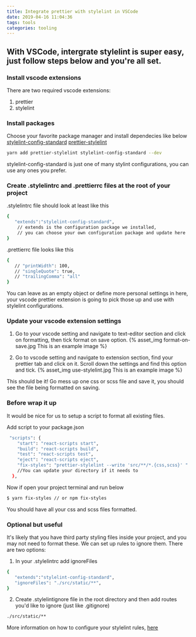 ```yaml
---
title: Integrate prettier with stylelint in VSCode
date: 2019-04-16 11:04:36
tags: tools
categories: tooling
---
```


## With VSCode, intergrate stylelint is super easy, just follow steps below and you're all set.


### Install vscode extensions
There are two required vscode extensions:
1. prettier
2. stylelint

### Install packages
Choose your favorite package manager and install dependecies like below
[stylelint-config-standard](https://www.npmjs.com/package/stylelint-config-standard)
[prettier-stylelint](https://www.npmjs.com/package/prettier-stylelint)

```bash
yarn add prettier-stylelint stylelint-config-standard --dev
```

stylelint-config-standard is just one of many stylint configurations, you can use any ones you prefer. 

<!--more-->

### Create .stylelintrc and .prettierrc files at the root of your project

.stylelintrc file should look at least like this
```bash
{
   "extends":"stylelint-config-standard",
    // extends is the configuration package we installed,
    // you can choose your own configuration package and update here
}
```

.prettierrc file looks like this
```bash
{
   // "printWidth": 100,
   // "singleQuote": true,
   // "trailingComma": "all"
}
```
You can leave as an empty object or define more personal settings in here, your vscode prettier extension is going to pick those
up and use with stylelint configurations.

### Update your vscode extension settings 

1. Go to your vscode setting and navigate to text-editor section and click on formatting, then tick format on save option.
{% asset_img format-on-save.jpg This is an example image %}

2. Go to vscode setting and navigate to extension section, find your prettier tab and click on it.
Scroll down the settings and find this option and tick.
{% asset_img use-stylelint.jpg This is an example image %}

This should be it! Go mess up one css or scss file and save it, you should see the file being formatted on saving.

### Before wrap it up
It would be nice for us to setup a script to format all existing files.

Add script to your package.json
```bash
 "scripts": {
    "start": "react-scripts start",
    "build": "react-scripts build",
    "test": "react-scripts test",
    "eject": "react-scripts eject",
    "fix-styles": "prettier-stylelint --write 'src/**/*.{css,scss}' "
    //You can update your directory if it needs to
  },
```
Now if open your project terminal and run below
```bash
$ yarn fix-styles // or npm fix-styles 
```

You should have all your css and scss files formatted.


### Optional but useful
It's likely that you have third party styling files inside your project, and you may not need to format these.
We can set up rules to ignore them. There are two options:
1. In your .stylelintrc add ignoreFiles
```bash
{
   "extends":"stylelint-config-standard",
   "ignoreFiles": "./src/static/**",
}
```
2. Create .stylelintignore file in the root directory and then add routes you'd like to ignore (just like .gitignore)
```bash
./src/static/**
```

More information on how to configure your stylelint rules, [here](https://github.com/stylelint/stylelint/blob/master/docs/user-guide/configuration.md)


